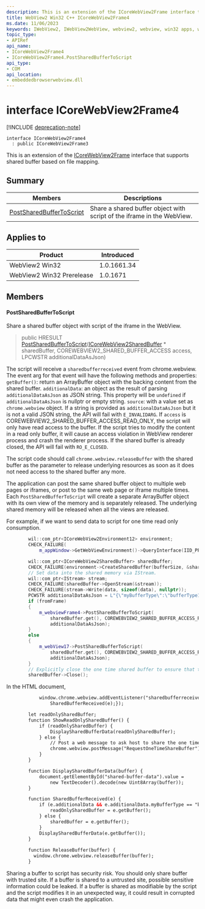 ```yaml
---
description: This is an extension of the ICoreWebView2Frame interface that supports shared buffer based on file mapping.
title: WebView2 Win32 C++ ICoreWebView2Frame4
ms.date: 11/06/2023
keywords: IWebView2, IWebView2WebView, webview2, webview, win32 apps, win32, edge, ICoreWebView2, ICoreWebView2Controller, browser control, edge html, ICoreWebView2Frame4
topic_type: 
- APIRef
api_name:
- ICoreWebView2Frame4
- ICoreWebView2Frame4.PostSharedBufferToScript
api_type:
- COM
api_location:
- embeddedbrowserwebview.dll
---
```


# interface ICoreWebView2Frame4

[!INCLUDE [deprecation-note](../includes/deprecation-note.md)]

```
interface ICoreWebView2Frame4
  : public ICoreWebView2Frame3
```

This is an extension of the [ICoreWebView2Frame](icorewebview2frame.md) interface that supports shared buffer based on file mapping.

## Summary

 Members                        | Descriptions
--------------------------------|---------------------------------------------
[PostSharedBufferToScript](#postsharedbuffertoscript) | Share a shared buffer object with script of the iframe in the WebView.

## Applies to

Product                         | Introduced
--------------------------------|---------------------------------------------
WebView2 Win32            |    1.0.1661.34
WebView2 Win32 Prerelease |    1.0.1671

## Members

#### PostSharedBufferToScript

Share a shared buffer object with script of the iframe in the WebView.

> public HRESULT [PostSharedBufferToScript](#postsharedbuffertoscript)([ICoreWebView2SharedBuffer](icorewebview2sharedbuffer.md) * sharedBuffer, COREWEBVIEW2_SHARED_BUFFER_ACCESS access, LPCWSTR additionalDataAsJson)

The script will receive a `sharedbufferreceived` event from chrome.webview. The event arg for that event will have the following methods and properties: `getBuffer()`: return an ArrayBuffer object with the backing content from the shared buffer. `additionalData`: an object as the result of parsing `additionalDataAsJson` as JSON string. This property will be `undefined` if `additionalDataAsJson` is nullptr or empty string. `source`: with a value set as `chrome.webview` object. If a string is provided as `additionalDataAsJson` but it is not a valid JSON string, the API will fail with `E_INVALIDARG`. If `access` is COREWEBVIEW2_SHARED_BUFFER_ACCESS_READ_ONLY, the script will only have read access to the buffer. If the script tries to modify the content in a read only buffer, it will cause an access violation in WebView renderer process and crash the renderer process. If the shared buffer is already closed, the API will fail with `RO_E_CLOSED`.

The script code should call `chrome.webview.releaseBuffer` with the shared buffer as the parameter to release underlying resources as soon as it does not need access to the shared buffer any more.

The application can post the same shared buffer object to multiple web pages or iframes, or post to the same web page or iframe multiple times. Each `PostSharedBufferToScript` will create a separate ArrayBuffer object with its own view of the memory and is separately released. The underlying shared memory will be released when all the views are released.

For example, if we want to send data to script for one time read only consumption.

```cpp
        wil::com_ptr<ICoreWebView2Environment12> environment;
        CHECK_FAILURE(
            m_appWindow->GetWebViewEnvironment()->QueryInterface(IID_PPV_ARGS(&environment)));

        wil::com_ptr<ICoreWebView2SharedBuffer> sharedBuffer;
        CHECK_FAILURE(environment->CreateSharedBuffer(bufferSize, &sharedBuffer));
        // Set data into the shared memory via IStream.
        wil::com_ptr<IStream> stream;
        CHECK_FAILURE(sharedBuffer->OpenStream(&stream));
        CHECK_FAILURE(stream->Write(data, sizeof(data), nullptr));
        PCWSTR additionalDataAsJson = L"{\"myBufferType\":\"bufferType1\"}";
        if (fromFrame)
        {
            m_webviewFrame4->PostSharedBufferToScript(
                sharedBuffer.get(), COREWEBVIEW2_SHARED_BUFFER_ACCESS_READ_ONLY,
                additionalDataAsJson);
        }
        else
        {
            m_webView17->PostSharedBufferToScript(
                sharedBuffer.get(), COREWEBVIEW2_SHARED_BUFFER_ACCESS_READ_ONLY,
                additionalDataAsJson);
        }
        // Explicitly close the one time shared buffer to ensure that the resource is released.
        sharedBuffer->Close();
```

In the HTML document,

```html
            window.chrome.webview.addEventListener("sharedbufferreceived", e => {
                SharedBufferReceived(e);});
```

```html
        let readOnlySharedBuffer;
        function ShowReadOnlySharedBuffer() {
            if (readOnlySharedBuffer) {
                DisplaySharedBufferData(readOnlySharedBuffer);
            } else {
                // Post a web message to ask host to share the one time read only buffer.
                chrome.webview.postMessage("RequestOneTimeShareBuffer");
            }
        }

        function DisplaySharedBufferData(buffer) {
            document.getElementById("shared-buffer-data").value =
                new TextDecoder().decode(new Uint8Array(buffer));
        }

        function SharedBufferReceived(e) {
            if (e.additionalData && e.additionalData.myBufferType == "bufferType1") {
                readOnlySharedBuffer = e.getBuffer();
            } else {
                sharedBuffer = e.getBuffer();
            }
            DisplaySharedBufferData(e.getBuffer());
        }
        
        function ReleaseBuffer(buffer) {
          window.chrome.webview.releaseBuffer(buffer);
        }
```

Sharing a buffer to script has security risk. You should only share buffer with trusted site. If a buffer is shared to a untrusted site, possible sensitive information could be leaked. If a buffer is shared as modifiable by the script and the script modifies it in an unexpected way, it could result in corrupted data that might even crash the application.

